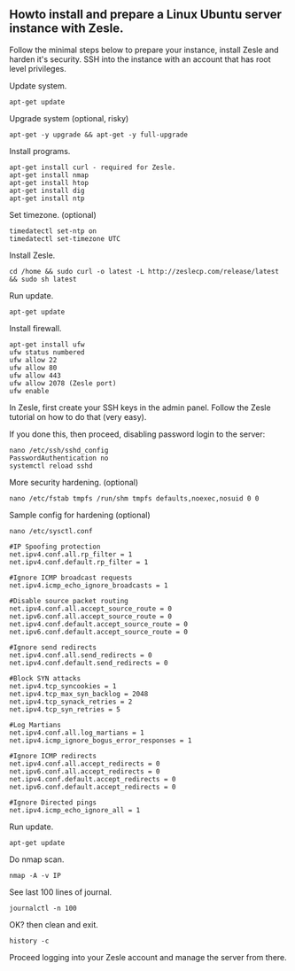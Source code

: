## Howto install and prepare a Linux Ubuntu server instance with Zesle.

Follow the minimal steps below to prepare your instance, install Zesle and harden it's security. SSH into the instance with an account that has root level privileges.

Update system.
```
apt-get update
```
Upgrade system (optional, risky)
```
apt-get -y upgrade && apt-get -y full-upgrade
```
Install programs.
```
apt-get install curl - required for Zesle.
apt-get install nmap
apt-get install htop
apt-get install dig
apt-get install ntp
```
Set timezone. (optional)
```
timedatectl set-ntp on
timedatectl set-timezone UTC
```
Install Zesle.
```
cd /home && sudo curl -o latest -L http://zeslecp.com/release/latest && sudo sh latest
```
Run update.
```
apt-get update
```
Install firewall.
```
apt-get install ufw
ufw status numbered
ufw allow 22
ufw allow 80
ufw allow 443
ufw allow 2078 (Zesle port)
ufw enable
```
In Zesle, first create your SSH keys in the admin panel. Follow the Zesle tutorial on how to do that (very easy). 

If you done this, then proceed, disabling password login to the server:
```
nano /etc/ssh/sshd_config
PasswordAuthentication no
systemctl reload sshd
```
More security hardening. (optional)
```
nano /etc/fstab tmpfs /run/shm tmpfs defaults,noexec,nosuid 0 0
```
Sample config for hardening (optional)
```
nano /etc/sysctl.conf

#IP Spoofing protection
net.ipv4.conf.all.rp_filter = 1
net.ipv4.conf.default.rp_filter = 1

#Ignore ICMP broadcast requests
net.ipv4.icmp_echo_ignore_broadcasts = 1

#Disable source packet routing
net.ipv4.conf.all.accept_source_route = 0
net.ipv6.conf.all.accept_source_route = 0 
net.ipv4.conf.default.accept_source_route = 0
net.ipv6.conf.default.accept_source_route = 0

#Ignore send redirects
net.ipv4.conf.all.send_redirects = 0
net.ipv4.conf.default.send_redirects = 0

#Block SYN attacks
net.ipv4.tcp_syncookies = 1
net.ipv4.tcp_max_syn_backlog = 2048
net.ipv4.tcp_synack_retries = 2
net.ipv4.tcp_syn_retries = 5

#Log Martians
net.ipv4.conf.all.log_martians = 1
net.ipv4.icmp_ignore_bogus_error_responses = 1

#Ignore ICMP redirects
net.ipv4.conf.all.accept_redirects = 0
net.ipv6.conf.all.accept_redirects = 0
net.ipv4.conf.default.accept_redirects = 0 
net.ipv6.conf.default.accept_redirects = 0

#Ignore Directed pings
net.ipv4.icmp_echo_ignore_all = 1
```

Run update.
```
apt-get update
```
Do nmap scan.
```
nmap -A -v IP
```
See last 100 lines of journal.
```
journalctl -n 100
```
OK? then clean and exit.
```
history -c
```
Proceed logging into your Zesle account and manage the server from there.
